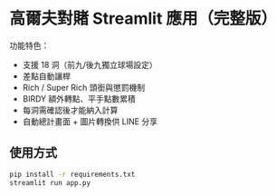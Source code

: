 # 高爾夫對賭 Streamlit 應用（完整版）

功能特色：
- 支援 18 洞（前九/後九獨立球場設定）
- 差點自動讓桿
- Rich / Super Rich 頭銜與懲罰機制
- BIRDY 額外轉點、平手點數累積
- 每洞需確認後才能納入計算
- 自動總計畫面 + 圖片轉換供 LINE 分享

## 使用方式
```bash
pip install -r requirements.txt
streamlit run app.py
```
